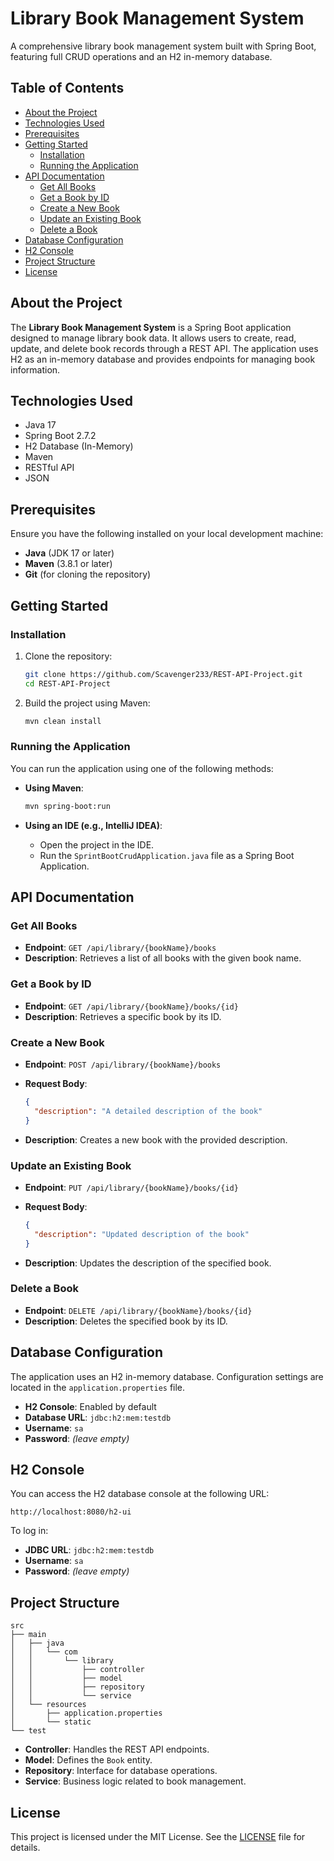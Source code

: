 # Library Book Management System

A comprehensive library book management system built with Spring Boot, featuring full CRUD operations and an H2 in-memory database.

## Table of Contents

- [About the Project](#about-the-project)
- [Technologies Used](#technologies-used)
- [Prerequisites](#prerequisites)
- [Getting Started](#getting-started)
  - [Installation](#installation)
  - [Running the Application](#running-the-application)
- [API Documentation](#api-documentation)
  - [Get All Books](#get-all-books)
  - [Get a Book by ID](#get-a-book-by-id)
  - [Create a New Book](#create-a-new-book)
  - [Update an Existing Book](#update-an-existing-book)
  - [Delete a Book](#delete-a-book)
- [Database Configuration](#database-configuration)
- [H2 Console](#h2-console)
- [Project Structure](#project-structure)
- [License](#license)

## About the Project

The **Library Book Management System** is a Spring Boot application designed to manage library book data. It allows users to create, read, update, and delete book records through a REST API. The application uses H2 as an in-memory database and provides endpoints for managing book information.

## Technologies Used

- Java 17
- Spring Boot 2.7.2
- H2 Database (In-Memory)
- Maven
- RESTful API
- JSON

## Prerequisites

Ensure you have the following installed on your local development machine:

- **Java** (JDK 17 or later)
- **Maven** (3.8.1 or later)
- **Git** (for cloning the repository)

## Getting Started

### Installation

1. Clone the repository:

   ```bash
   git clone https://github.com/Scavenger233/REST-API-Project.git
   cd REST-API-Project
   ```

2. Build the project using Maven:

   ```bash
   mvn clean install
   ```

### Running the Application

You can run the application using one of the following methods:

- **Using Maven**:
  
  ```bash
  mvn spring-boot:run
  ```

- **Using an IDE (e.g., IntelliJ IDEA)**:
  - Open the project in the IDE.
  - Run the `SprintBootCrudApplication.java` file as a Spring Boot Application.

## API Documentation

### Get All Books

- **Endpoint**: `GET /api/library/{bookName}/books`
- **Description**: Retrieves a list of all books with the given book name.

### Get a Book by ID

- **Endpoint**: `GET /api/library/{bookName}/books/{id}`
- **Description**: Retrieves a specific book by its ID.

### Create a New Book

- **Endpoint**: `POST /api/library/{bookName}/books`
- **Request Body**:

  ```json
  {
    "description": "A detailed description of the book"
  }
  ```

- **Description**: Creates a new book with the provided description.

### Update an Existing Book

- **Endpoint**: `PUT /api/library/{bookName}/books/{id}`
- **Request Body**:

  ```json
  {
    "description": "Updated description of the book"
  }
  ```

- **Description**: Updates the description of the specified book.

### Delete a Book

- **Endpoint**: `DELETE /api/library/{bookName}/books/{id}`
- **Description**: Deletes the specified book by its ID.

## Database Configuration

The application uses an H2 in-memory database. Configuration settings are located in the `application.properties` file.

- **H2 Console**: Enabled by default
- **Database URL**: `jdbc:h2:mem:testdb`
- **Username**: `sa`
- **Password**: *(leave empty)*

## H2 Console

You can access the H2 database console at the following URL:

```
http://localhost:8080/h2-ui
```

To log in:
- **JDBC URL**: `jdbc:h2:mem:testdb`
- **Username**: `sa`
- **Password**: *(leave empty)*

## Project Structure

```
src
├── main
│   ├── java
│   │   └── com
│   │       └── library
│   │           ├── controller
│   │           ├── model
│   │           ├── repository
│   │           └── service
│   └── resources
│       ├── application.properties
│       └── static
└── test
```

- **Controller**: Handles the REST API endpoints.
- **Model**: Defines the `Book` entity.
- **Repository**: Interface for database operations.
- **Service**: Business logic related to book management.

## License

This project is licensed under the MIT License. See the [LICENSE](LICENSE) file for details.
